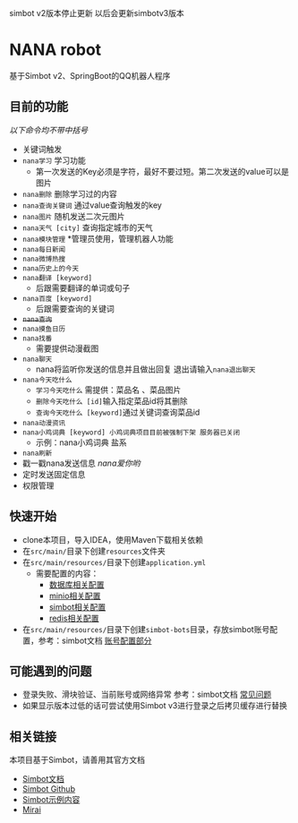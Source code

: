 simbot v2版本停止更新 以后会更新simbotv3版本
# NANA robot
基于Simbot v2、SpringBoot的QQ机器人程序

## 目前的功能
*以下命令均不带中括号*
* 关键词触发
* `nana学习` 学习功能
  * 第一次发送的Key必须是字符，最好不要过短。第二次发送的value可以是图片
* `nana删除` 删除学习过的内容
* `nana查询关键词` 通过value查询触发的key
* `nana图片` 随机发送二次元图片
* `nana天气 [city]` 查询指定城市的天气
* `nana模块管理` \*管理员使用，管理机器人功能
* `nana每日新闻`
* `nana微博热搜`
* `nana历史上的今天`
* `nana翻译 [keyword]`
  * 后跟需要翻译的单词或句子
* `nana百度 [keyword]`
  * 后跟需要查询的关键词
* ~~`nana查询`~~
* `nana摸鱼日历`
* `nana找番`
  * 需要提供动漫截图
* `nana聊天`
  * nana将监听你发送的信息并且做出回复 退出请输入`nana退出聊天`
* `nana今天吃什么`
  * `学习今天吃什么` 需提供：菜品名 、菜品图片
  * `删除今天吃什么 [id]`输入指定菜品id将其删除
  * `查询今天吃什么 [keyword]`通过关键词查询菜品id
* `nana动漫资讯`
* `nana小鸡词典 [keyword] 小鸡词典项目目前被强制下架 服务器已关闭`
  * 示例：nana小鸡词典 盐系
* `nana刷新`
* 戳一戳nana发送信息 *nana爱你哟*
* 定时发送固定信息
* 权限管理


## 快速开始
* clone本项目，导入IDEA，使用Maven下载相关依赖
* 在`src/main/`目录下创建`resources`文件夹
* 在`src/main/resources/`目录下创建`application.yml`
  * 需要配置的内容：
    * [数据库相关配置](https://blog.csdn.net/weixin_45750972/article/details/119608168)
    * [minio相关配置](https://www.jianshu.com/p/403eaf7d401c)
    * [simbot相关配置](https://www.yuque.com/simpler-robot/simpler-robot-doc/fk6o3e)
    * [redis相关配置](https://blog.csdn.net/qq_47431361/article/details/123240363?ops_request_misc=%257B%2522request%255Fid%2522%253A%2522167558647916800222889736%2522%252C%2522scm%2522%253A%252220140713.130102334.pc%255Fblog.%2522%257D&request_id=167558647916800222889736&biz_id=0&utm_medium=distribute.pc_search_result.none-task-blog-2~blog~first_rank_ecpm_v1~rank_v31_ecpm-1-123240363-null-null.blog_rank_default&utm_term=redis&spm=1018.2226.3001.4450)
* 在`src/main/resources/`目录下创建`simbot-bots`目录，存放simbot账号配置，参考：simbot文档 [账号配置部分](https://www.yuque.com/simpler-robot/simpler-robot-doc/fk6o3e)
  
## 可能遇到的问题
* 登录失败、滑块验证、当前账号或网络异常  参考：simbot文档 [常见问题](https://www.yuque.com/simpler-robot/simpler-robot-doc/ul3m12)
* 如果显示版本过低的话可尝试使用Simbot v3进行登录之后拷贝缓存进行替换

## 相关链接
本项目基于Simbot，请善用其官方文档  
* [Simbot文档](https://www.yuque.com/simpler-robot/simpler-robot-doc)  
* [Simbot Github](https://github.com/simple-robot/simple-robot-v2)  
* [Simbot示例内容](https://github.com/simple-robot/simbot-examples)  
* [Mirai](https://mirai.mamoe.net/)


